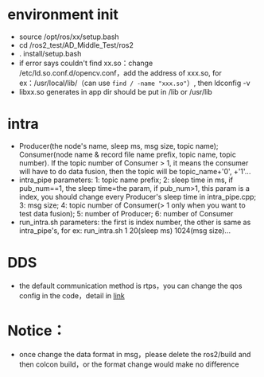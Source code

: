 # environment init
- source /opt/ros/xx/setup.bash
- cd /ros2_test/AD_Middle_Test/ros2
- . install/setup.bash
- if error says couldn't find xx.so：change /etc/ld.so.conf.d/opencv.conf，add the address of xxx.so, for ex：/usr/local/lib/（can use `find / -name "xxx.so"`）, then ldconfig -v
- libxx.so generates in app dir should be put in /lib or /usr/lib

# intra
- Producer(the node's name, sleep ms, msg size, topic name); Consumer(node name & record file name prefix, topic name, topic number). If the topic number of Consumer > 1, it means the consumer will have to do data fusion, then the topic will be topic_name+'0', +'1'...
- intra_pipe parameters: 1: topic name prefix; 2: sleep time in ms, if pub_num==1, the sleep time=the param, if pub_num>1, this param is a index, you should change every Producer's sleep time in intra_pipe.cpp; 3: msg size; 4: topic number of Consumer(> 1 only when you want to test data fusion); 5: number of Producer; 6: number of Consumer
- run_intra.sh parameters: the first is index number, the other is same as intra_pipe's, for ex: run_intra.sh 1 20(sleep ms) 1024(msg size)...

# DDS
- the default communication method is rtps，you can change the qos config in the code，detail in [link](https://github.com/ros2/rmw/blob/master/rmw/include/rmw/qos_profiles.h)

# Notice：
- once change the data format in msg，please delete the ros2/build and then colcon build，or the format change would make no difference
